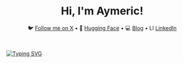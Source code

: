 <h1 align="center">Hi, I'm Aymeric!</h1>

<div align="center">
  <p align="center">
    🐦 <a href="https://twitter.com/aymericroucher">Follow me on X</a> • 
    🤗 <a href="hf.co/m-ric">Hugging Face</a> • 
    💻 <a href="https://aymeric-roucher.github.io">Blog</a> • 
    LI <a href="https://linkedin.com/in/a-roucher">LinkedIn</a>
  </p>
</div>
<br/>

[![Typing SVG](https://readme-typing-svg.demolab.com/?lines=Machine+Learning+Engineer;At+Hugging+Face;Working+on+cool+things;Open+source+🤗)](https://git.io/typing-svg)
  
<!--
**aymeric-roucher/aymeric-roucher** is a ✨ _special_ ✨ repository because its `README.md` (this file) appears on your GitHub profile.

Here are some ideas to get you started:

- 🔭 I’m currently working on ...
- 🌱 I’m currently learning ...
- 👯 I’m looking to collaborate on ...
- 🤔 I’m looking for help with ...
- 💬 Ask me about ...
- 📫 How to reach me: ...
- 😄 Pronouns: ...
- ⚡ Fun fact: ...
-->
